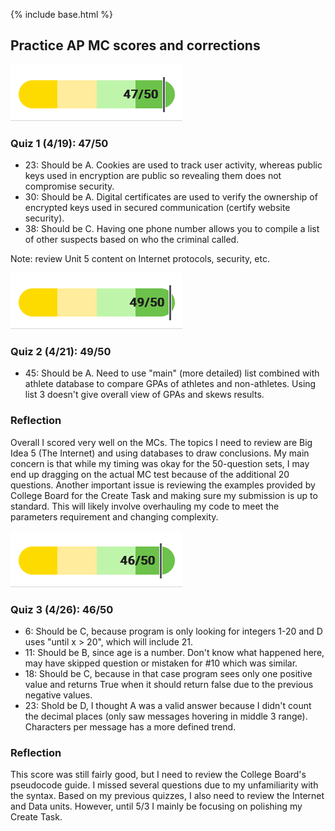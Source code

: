 {% include base.html %}

## Practice AP MC scores and corrections

![](https://github.com/xiaoa0/Data-Structures/blob/main/github_pages/quiz1.png)
### Quiz 1 (4/19): 47/50
- 23: Should be A. Cookies are used to track user activity, whereas public keys used in encryption are public so revealing them does not compromise security.
- 30: Should be A. Digital certificates are used to verify the ownership of encrypted keys used in secured communication (certify website security).
- 38: Should be C. Having one phone number allows you to compile a list of other suspects based on who the criminal called.

Note: review Unit 5 content on Internet protocols, security, etc.

![](https://github.com/xiaoa0/Data-Structures/blob/main/github_pages/quiz2.png)
### Quiz 2 (4/21): 49/50
- 45: Should be A. Need to use "main" (more detailed) list combined with athlete database to compare GPAs of athletes and non-athletes. Using list 3 doesn't give overall view of GPAs and skews results.

### Reflection
Overall I scored very well on the MCs. The topics I need to review are Big Idea 5 (The Internet) and using databases to draw conclusions. My main concern is that while my timing was okay for the 50-question sets, I may end up dragging on the actual MC test because of the additional 20 questions. Another important issue is reviewing the examples provided by College Board for the Create Task and making sure my submission is up to standard. This will likely involve overhauling my code to meet the parameters requirement and changing complexity.

![](https://github.com/xiaoa0/Data-Structures/blob/main/github_pages/quiz3.png)
### Quiz 3 (4/26): 46/50
- 6: Should be C, because program is only looking for integers 1-20 and D uses "until x > 20", which will include 21.
- 11: Should be B, since age is a number. Don't know what happened here, may have skipped question or mistaken for #10 which was similar.
- 18: Should be C, because in that case program sees only one positive value and returns True when it should return false due to the previous negative values.
- 23: Shold be D, I thought A was a valid answer because I didn't count the decimal places (only saw messages hovering in middle 3 range). Characters per message has a more defined trend.

### Reflection
This score was still fairly good, but I need to review the College Board's pseudocode guide. I missed several questions due to my unfamiliarity with the syntax. Based on my previous quizzes, I also need to review the Internet and Data units. However, until 5/3 I mainly be focusing on polishing my Create Task.
